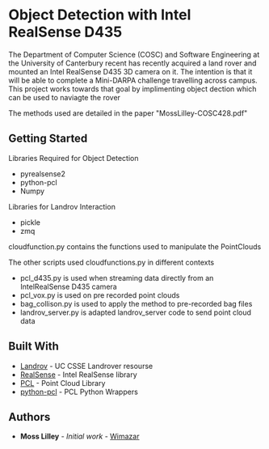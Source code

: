# Object Detection with Intel RealSense D435

The Department of Computer Science (COSC) and Software Engineering at the University of Canterbury recent has recently acquired a land rover and mounted
an Intel RealSense D435 3D camera on it. The intention is that it will be able to complete a Mini-DARPA challenge travelling across campus. This project
works towards that goal by implimenting object dection which can be used to naviagte the rover

The methods used are detailed in the paper "MossLilley-COSC428.pdf"

## Getting Started

Libraries Required for Object Detection

 - pyrealsense2
 - python-pcl
 - Numpy

Libraries for Landrov Interaction
 - pickle
 - zmq

cloudfunction.py contains the functions used to manipulate the PointClouds

The other scripts used cloudfunctions.py in different contexts

* pcl_d435.py is used when streaming data directly from an IntelRealSense D435 camera
* pcl_vox.py is used on pre recorded point clouds
* bag_collison.py is used to apply the method to pre-recorded bag files
* landrov_server.py is adapted landrov_server code to send point cloud data



## Built With

* [Landrov](https://github.com/uc-csse/landrov) - UC CSSE Landrover resourse
* [RealSense](https://github.com/IntelRealSense/librealsense) - Intel RealSense library
* [PCL](https://github.com/PointCloudLibrary/pcl) - Point Cloud Library
* [python-pcl](https://github.com/strawlab/python-pcl) - PCL Python Wrappers

## Authors

* **Moss Lilley** - *Initial work* - [Wimazar](https://github.com/Wimazar)
